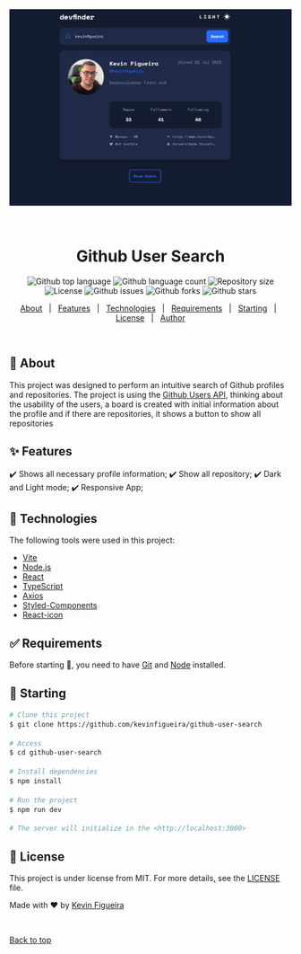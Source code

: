 <div align="center" id="top"> 
  <img src="./src/assets/images/app.png" alt="Github User Search" />

  &#xa0;

  <!-- <a href="https://githubusersearch.netlify.app">Demo</a> -->
</div>

<h1 align="center">Github User Search</h1>

<p align="center">
  <img alt="Github top language" src="https://img.shields.io/github/languages/top/kevinfigueira/github-user-search?color=56BEB8">

  <img alt="Github language count" src="https://img.shields.io/github/languages/count/kevinfigueira/github-user-search?color=56BEB8">

  <img alt="Repository size" src="https://img.shields.io/github/repo-size/kevinfigueira/github-user-search?color=56BEB8">

  <img alt="License" src="https://img.shields.io/github/license/kevinfigueira/github-user-search?color=56BEB8">

  <img alt="Github issues" src="https://img.shields.io/github/issues/kevinfigueira/github-user-search?color=56BEB8" />

  <img alt="Github forks" src="https://img.shields.io/github/forks/kevinfigueira/github-user-search?color=56BEB8" />

   <img alt="Github stars" src="https://img.shields.io/github/stars/kevinfigueira/github-user-search?color=56BEB8" />
</p>

<!-- Status -->

<!-- <h4 align="center"> 
	🚧  Github User Search 🚀 Under construction...  🚧
</h4> 

<hr> -->

<p align="center">
  <a href="#dart-about">About</a> &#xa0; | &#xa0; 
  <a href="#sparkles-features">Features</a> &#xa0; | &#xa0;
  <a href="#rocket-technologies">Technologies</a> &#xa0; | &#xa0;
  <a href="#white_check_mark-requirements">Requirements</a> &#xa0; | &#xa0;
  <a href="#checkered_flag-starting">Starting</a> &#xa0; | &#xa0;
  <a href="#memo-license">License</a> &#xa0; | &#xa0;
  <a href="https://github.com/kevinfigueira" target="_blank">Author</a>
</p>

<br>

## :dart: About ##

This project was designed to perform an intuitive search of Github profiles and repositories. The project is using the [Github Users API](https://docs.github.com/en/rest/guides/getting-started-with-the-rest-api), thinking about the usability of the users, a board is created with initial information about the profile and if there are repositories, it shows a button to show all repositories

## :sparkles: Features ##

:heavy_check_mark: Shows all necessary profile information;
:heavy_check_mark: Show all repository;
:heavy_check_mark: Dark and Light mode;
:heavy_check_mark: Responsive App;

## :rocket: Technologies ##

The following tools were used in this project:

- [Vite](https://vitejs.dev/)
- [Node.js](https://nodejs.org/en/)
- [React](https://pt-br.reactjs.org/)
- [TypeScript](https://www.typescriptlang.org/)
- [Axios](https://axios-http.com/ptbr/)
- [Styled-Components](https://styled-components.com/)
- [React-icon](https://react-icons.github.io/react-icons/)

## :white_check_mark: Requirements ##

Before starting :checkered_flag:, you need to have [Git](https://git-scm.com) and [Node](https://nodejs.org/en/) installed.

## :checkered_flag: Starting ##

```bash
# Clone this project
$ git clone https://github.com/kevinfigueira/github-user-search

# Access
$ cd github-user-search

# Install dependencies
$ npm install

# Run the project
$ npm run dev

# The server will initialize in the <http://localhost:3000>
```

## :memo: License ##

This project is under license from MIT. For more details, see the [LICENSE](LICENSE.md) file.


Made with :heart: by <a href="https://github.com/kevinfigueira" target="_blank">Kevin Figueira</a>

&#xa0;

<a href="#top">Back to top</a>
